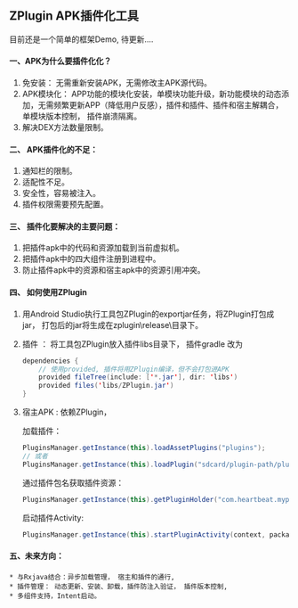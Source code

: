 ## ZPlugin APK插件化工具
目前还是一个简单的框架Demo, 待更新....

#### 一、APK为什么要插件化化？
1. 免安装： 无需重新安装APK，无需修改主APK源代码。
2. APK模块化： APP功能的模块化安装，单模块功能升级，新功能模块的动态添加，无需频繁更新APP（降低用户反感），插件和插件、插件和宿主解耦合， 单模块版本控制， 插件崩溃隔离。
3. 解决DEX方法数量限制。

#### 二、 APK插件化的不足：
1. 通知栏的限制。
2. 适配性不足。
3. 安全性，容易被注入。
4. 插件权限需要预先配置。

#### 三、 插件化要解决的主要问题：
1. 把插件apk中的代码和资源加载到当前虚拟机。
2. 把插件apk中的四大组件注册到进程中。
3. 防止插件apk中的资源和宿主apk中的资源引用冲突。

#### 四、 如何使用ZPlugin
1.  用Android Studio执行工具包ZPlugin的exportjar任务，将ZPlugin打包成jar， 打包后的jar将生成在zplugin\release\目录下。
2.  插件 ： 将工具包ZPlugin放入插件libs目录下， 插件gradle 改为

    ```java
    dependencies {
        // 使用provided, 插件将用ZPlugin编译，但不会打包进APK
        provided fileTree(include: ['*.jar'], dir: 'libs')
        provided files('libs/ZPlugin.jar')
    }
    ```

3. 宿主APK : 依赖ZPlugin， 

    加载插件：
    ```java
    PluginsManager.getInstance(this).loadAssetPlugins("plugins");
    // 或者
    PluginsManager.getInstance(this).loadPlugin("sdcard/plugin-path/plugin.apk");
    ```
    
    通过插件包名获取插件资源：
    ```java
    PluginsManager.getInstance(this).getPluginHolder("com.heartbeat.myplugin").dexClassLoader;
    ```
    
    启动插件Activity:
    ```java
    PluginsManager.getInstance(this).startPluginActivity(context, packageName, activityname);
    ```
#### 五、未来方向：
    * 与Rxjava结合：异步加载管理， 宿主和插件的通行, 
    * 插件管理： 动态更新、安装、卸载，插件防注入验证， 插件版本控制, 
    * 多组件支持，Intent启动。
